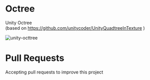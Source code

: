 # Octree
Unity Octree <br>
(based on https://github.com/unitycoder/UnityQuadtreeInTexture )

![unity-octtree](https://user-images.githubusercontent.com/5438317/40222971-f5e2a82c-5ab3-11e8-9bd4-66020fc238e1.gif)

# Pull Requests

Accepting pull requests to improve this project
